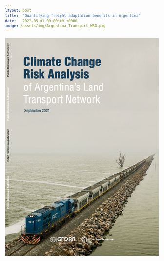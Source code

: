 ```yaml
---
layout: post
title:  "Quantifying freight adaptation benefits in Argentina"
date:   2022-05-01 09:00:00 +0000
image: /assets/img/Argentina_Transport_WBG.png
---
```


<img src="/assets/img/Argentina_Transport_WBG.png" alt="Argentina Transport Report">

